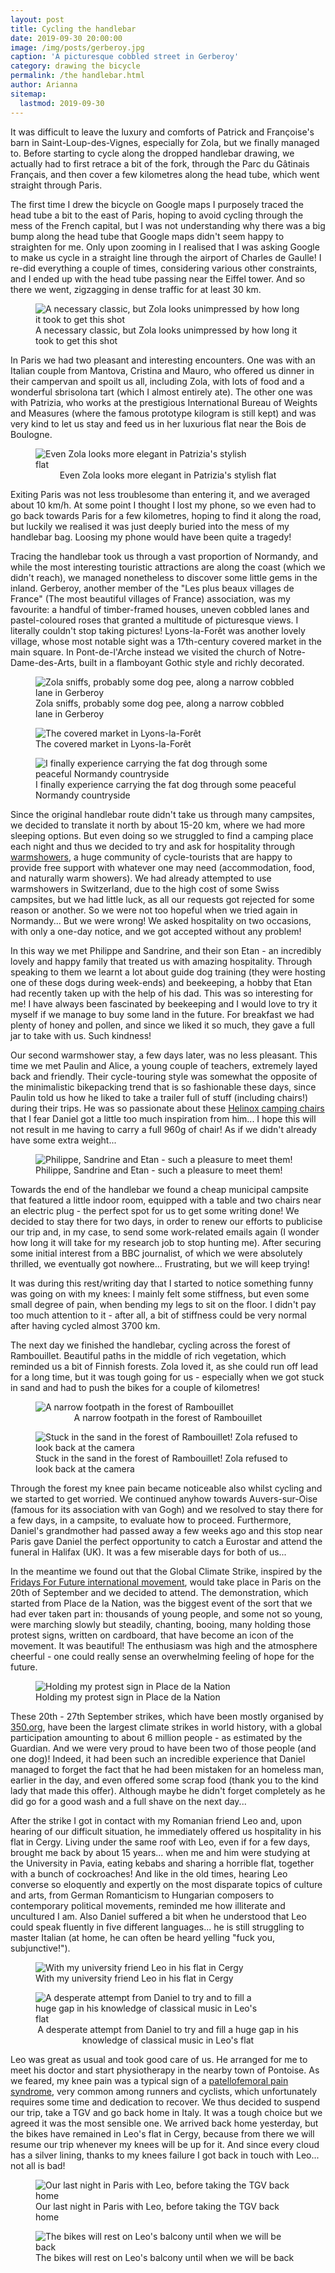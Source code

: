 ```yaml
---
layout: post
title: Cycling the handlebar
date: 2019-09-30 20:00:00
image: /img/posts/gerberoy.jpg
caption: 'A picturesque cobbled street in Gerberoy'
category: drawing the bicycle
permalink: /the handlebar.html
author: Arianna
sitemap:
  lastmod: 2019-09-30
---
```


It was difficult to leave the luxury and comforts of Patrick and Françoise's barn in Saint-Loup-des-Vignes, especially for Zola, but we finally managed to. Before starting to cycle along the dropped handlebar drawing, we actually had to first retrace a bit of the fork, through the Parc du Gâtinais Français, and then cover a few kilometres along the head tube, which went straight through Paris.   

The first time I drew the bicycle on Google maps I purposely traced the head tube a bit to the east of Paris, hoping to avoid cycling through the mess of the French capital, but I was not understanding why there was a big bump along the head tube that Google maps didn't seem happy to straighten for me. Only upon zooming in I realised that I was asking Google to make us cycle in a straight line through the airport of Charles de Gaulle! I re-did everything a couple of times, considering various other constraints, and I ended up with the head tube passing near the Eiffel tower. And so there we went, zigzagging in dense traffic for at least 30 km. 

<figure>
<img class="img-responsive center-block" src=" /img/posts/eiffel.jpg" alt="A necessary classic, but Zola looks unimpressed by how long it took to get this shot">
<figcaption>A necessary classic, but Zola looks unimpressed by how long it took to get this shot</figcaption>
</figure><p></p> 

In Paris we had two pleasant and interesting encounters. One was with an Italian couple from Mantova, Cristina and Mauro, who offered us dinner in their campervan and spoilt us all, including Zola, with lots of food and a wonderful sbrisolona tart (which I almost entirely ate). The other one was with Patrizia, who works at the prestigious International Bureau of Weights and Measures (where the famous prototype kilogram is still kept) and was very kind to let us stay and feed us in her luxurious flat near the Bois de Boulogne.  

<figure>
<img class="img-responsive center-block" src=" /img/posts/patrizia.jpg" style="max-width: 360px;" alt="Even Zola looks more elegant in Patrizia's stylish flat">
<figcaption style="text-align: center;">Even Zola looks more elegant in Patrizia's stylish flat</figcaption>
</figure><p></p>

Exiting Paris was not less troublesome than entering it, and we averaged about 10 km/h. At some point I thought I lost my phone, so we even had to go back towards Paris for a few kilometres, hoping to find it along the road, but luckily we realised it was just deeply buried into the mess of my handlebar bag. Loosing my phone would have been quite a tragedy!

Tracing the handlebar took us through a vast proportion of Normandy, and while the most interesting touristic attractions are along the coast (which we didn't reach), we managed nonetheless to discover some little gems in the inland. Gerberoy, another member of the "Les plus beaux villages de France" (The most beautiful villages of France) association, was my favourite: a handful of timber-framed houses, uneven cobbled lanes and pastel-coloured roses that granted a multitude of picturesque views. I literally couldn't stop taking pictures! Lyons-la-Forêt was another lovely village, whose most notable sight was a 17th-century covered market in the main square. In Pont-de-l'Arche instead we visited the church of Notre-Dame-des-Arts, built in a flamboyant Gothic style and richly decorated.    

<figure>
<img class="img-responsive center-block" src=" /img/posts/gerberoy2.jpg" alt="Zola sniffs, probably some dog pee, along a narrow cobbled lane in Gerberoy">
<figcaption>Zola sniffs, probably some dog pee, along a narrow cobbled lane in Gerberoy</figcaption>
</figure><p></p>

<figure>
<img class="img-responsive center-block" src=" /img/posts/lyons.jpg" alt="The covered market in Lyons-la-Forêt">
<figcaption>The covered market in Lyons-la-Forêt</figcaption>
</figure><p></p>

<figure>
<img class="img-responsive center-block" src=" /img/posts/ari-cargo.jpg" alt="I finally experience carrying the fat dog through some peaceful Normandy countryside">
<figcaption>I finally experience carrying the fat dog through some peaceful Normandy countryside</figcaption>
</figure><p></p>

Since the original handlebar route didn't take us through many campsites, we decided to translate it north by about 15-20 km, where we had more sleeping options. But even doing so we struggled to find a camping place each night and thus we decided to try and ask for hospitality through <a class="special" href="https://www.warmshowers.org/">warmshowers</a>, a huge community of cycle-tourists that are happy to provide free support with whatever one may need (accommodation, food, and naturally warm showers). We had already attempted to use warmshowers in Switzerland, due to the high cost of some Swiss campsites, but we had little luck, as all our requests got rejected for some reason or another. So we were not too hopeful when we tried again in Normandy... But we were wrong! We asked hospitality on two occasions, with only a one-day notice, and we got accepted without any problem! 

In this way we met Philippe and Sandrine, and their son Etan - an incredibly lovely and happy family that treated us with amazing hospitality. Through speaking to them we learnt a lot about guide dog training (they were hosting one of these dogs during week-ends) and beekeeping, a hobby that Etan had recently taken up with the help of his dad. This was so interesting for me! I have always been fascinated by beekeeping and I would love to try it myself if we manage to buy some land in the future. For breakfast we had plenty of honey and pollen, and since we liked it so much, they gave a full jar to take with us. Such kindness!

Our second warmshower stay, a few days later, was no less pleasant. This time we met Paulin and Alice, a young couple of teachers, extremely layed back and friendly. Their cycle-touring style was somewhat the opposite of the minimalistic bikepacking trend that is so fashionable these days, since Paulin told us how he liked to take a trailer full of stuff (including chairs!) during their trips. He was so passionate about these <a class="special" href="https://helinox.com/products/chair-one">Helinox camping chairs</a> that I fear Daniel got a little too much inspiration from him... I hope this will not result in me having to carry a full 960g of chair! As if we didn't already have some extra weight... 

<figure>
<img class="img-responsive center-block" src=" /img/posts/philippe-sandrine.jpg" alt="Philippe, Sandrine and Etan - such a pleasure to meet them!">
<figcaption>Philippe, Sandrine and Etan - such a pleasure to meet them!</figcaption>
</figure><p></p>

Towards the end of the handlebar we found a cheap municipal campsite that featured a little indoor room, equipped with a table and two chairs near an electric plug - the perfect spot for us to get some writing done! We decided to stay there for two days, in order to renew our efforts to publicise our trip and, in my case, to send some work-related emails again (I wonder how long it will take for my research job to stop hunting me). After securing some initial interest from a BBC journalist, of which we were absolutely thrilled, we eventually got nowhere... Frustrating, but we will keep trying!

It was during this rest/writing day that I started to notice something funny was going on with my knees: I mainly felt some stiffness, but even some small degree of pain, when bending my legs to sit on the floor. I didn't pay too much attention to it - after all, a bit of stiffness could be very normal after having cycled almost 3700 km. 

The next day we finished the handlebar, cycling across the forest of Rambouillet. Beautiful paths in the middle of rich vegetation, which reminded us a bit of Finnish forests. Zola loved it, as she could run off lead for a long time, but it was tough going for us - especially when we got stuck in sand and had to push the bikes for a couple of kilometres!

<figure>
<img class="img-responsive center-block" src=" /img/posts/rambouillet.jpg" style="max-width: 360px;" alt="A narrow footpath in the forest of Rambouillet">
<figcaption style="text-align: center;">A narrow footpath in the forest of Rambouillet</figcaption>
</figure><p></p>

<figure>
<img class="img-responsive center-block" src=" /img/posts/rambouillet-sand.jpg" alt="Stuck in the sand in the forest of Rambouillet! Zola refused to look back at the camera">
<figcaption>Stuck in the sand in the forest of Rambouillet! Zola refused to look back at the camera</figcaption>
</figure><p></p>

Through the forest my knee pain became noticeable also whilst cycling and we started to get worried. We continued anyhow towards Auvers-sur-Oise (famous for its association with van Gogh) and we resolved to stay there for a few days, in a campsite, to evaluate how to proceed. Furthermore, Daniel's grandmother had passed away a few weeks ago and this stop near Paris gave Daniel the perfect opportunity to catch a Eurostar and attend the funeral in Halifax (UK). It was a few miserable days for both of us...     

In the meantime we found out that the Global Climate Strike, inspired by the <a class="special" href="https://www.fridaysforfuture.org">Fridays For Future international movement</a>, would take place in Paris on the 20th of September and we decided to attend. The demonstration, which started from Place de la Nation, was the biggest event of the sort that we had ever taken part in: thousands of young people, and some not so young, were marching slowly but steadily, chanting, booing, many holding those protest signs, written on cardboard, that have become an icon of the movement. It was beautiful! The enthusiasm was high and the atmosphere cheerful - one could really sense an overwhelming feeling of hope for the future. 

<figure>
<img class="img-responsive center-block" src=" /img/posts/global-strike.jpg" alt="Holding my protest sign in Place de la Nation">
<figcaption>Holding my protest sign in Place de la Nation</figcaption>
</figure><p></p>

These 20th - 27th September strikes, which have been mostly organised by <a class="special" href="https://350.org/">350.org</a>, have been the largest climate strikes in world history, with a global participation amounting to about 6 million people - as estimated by the Guardian. And we were very proud to have been two of those people (and one dog)! Indeed, it had been such an incredible experience that Daniel managed to forget the fact that he had been mistaken for an homeless man, earlier in the day, and even offered some scrap food (thank you to the kind lady that made this offer). Although maybe he didn't forget completely as he did go for a good wash and a full shave on the next day...      

After the strike I got in contact with my Romanian friend Leo and, upon hearing of our difficult situation, he immediately offered us hospitality in his flat in Cergy. Living under the same roof with Leo, even if for a few days, brought me back by about 15 years... when me and him were studying at the University in Pavia, eating kebabs and sharing a horrible flat, together with a bunch of cockroaches! And like in the old times, hearing Leo converse so eloquently and expertly on the most disparate topics of culture and arts, from German Romanticism to Hungarian composers to contemporary political movements, reminded me how illiterate and uncultured I am. Also Daniel suffered a bit when he understood that Leo could speak fluently in five different languages... he is still struggling to master Italian (at home, he can often be heard yelling "fuck you, subjunctive!"). 

<figure>
<img class="img-responsive center-block" src=" /img/posts/leo.jpg" alt="With my university friend Leo in his flat in Cergy">
<figcaption>With my university friend Leo in his flat in Cergy</figcaption>
</figure><p></p>

<figure>
<img class="img-responsive center-block" src=" /img/posts/music.jpg" style="max-width: 360px;" alt="A desperate attempt from Daniel to try and to fill a huge gap in his knowledge of classical music in Leo's flat">
<figcaption style="text-align: center;">A desperate attempt from Daniel to try and fill a huge gap in his knowledge of classical music in Leo's flat</figcaption>
</figure><p></p>

Leo was great as usual and took good care of us. He arranged for me to meet his doctor and start physiotherapy in the nearby town of Pontoise. As we feared, my knee pain was a typical sign of a <a class="special" href="https://en.wikipedia.org/wiki/Patellofemoral_pain_syndrome">patellofemoral pain syndrome</a>, very common among runners and cyclists, which unfortunately requires some time and dedication to recover. We thus decided to suspend our trip, take a TGV and go back home in Italy. It was a tough choice but we agreed it was the most sensible one. We arrived back home yesterday, but the bikes have remained in Leo's flat in Cergy, because from there we will resume our trip whenever my knees will be up for it. And since every cloud has a silver lining, thanks to my knees failure I got back in touch with Leo... not all is bad! 

<figure>
<img class="img-responsive center-block" src=" /img/posts/leo-all.jpg" alt="Our last night in Paris with Leo, before taking the TGV back home">
<figcaption>Our last night in Paris with Leo, before taking the TGV back home</figcaption>
</figure><p></p>

<figure>
<img class="img-responsive center-block" src=" /img/posts/bikes-leo.jpg" alt="The bikes will rest on Leo's balcony until when we will be back">
<figcaption>The bikes will rest on Leo's balcony until when we will be back</figcaption>
</figure><p></p>